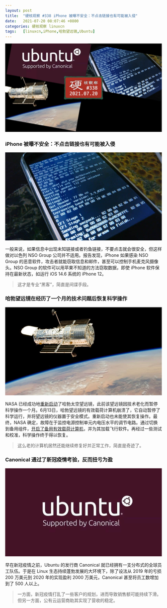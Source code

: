 ```yaml
---
layout: post
title:	"硬核观察 #338 iPhone 被曝不安全：不点击链接也有可能被入侵"
date:	2021-07-20 08:07:46 +0800 
categories:	硬核观察 linuxcn 
tags:	[linuxcn,iPhone,哈勃望远镜,Ubuntu]
---
```



![](/Asserts/Images/album/202107/20/080627r97w5vw0gz1a3g9b.jpg)


### iPhone 被曝不安全：不点击链接也有可能被入侵


![](/Asserts/Images/album/202107/20/080641gpgc96y3qa6cl5z9.jpg)


一般来说，如果信息中出现未知链接或者钓鱼链接，不要点击就会很安全，但这样做对以色列 NSO Group 公司并不适用。报告发现，iPhone 如果感染 NSO Group 的恶意软件，攻击者就能窃取信息和邮件，甚至可以控制手机麦克风摄像头。NSO Group 的软件可以用苹果不知道的方法窃取数据，即使 iPhone 软件保持在最新状态，如运行 iOS 14.6 系统的 iPhone 12。



> 
> 这才是专业“黑客”，简直是间谍手段。
> 
> 
> 


### 哈勃望远镜在经历了一个月的技术问题后恢复科学操作


![](/Asserts/Images/album/202107/20/080657v3t76iahvti75l3i.jpg)


NASA 已经成功地[重新启动](https://www.nasa.gov/feature/goddard/2021/operations-underway-to-restore-payload-computer-on-nasas-hubble-space-telescope)了哈勃太空望远镜，此前该望远镜因技术老化而暂停科学操作一个月。6月13日，哈勃望远镜的有效载荷计算机崩溃了，它自动暂停了科学运行，并将望远镜的仪器置于安全模式。重新启动也未能使其恢复操作。最终，NASA 确定，故障在于监控电源控制单元内电压水平的调节电路。通过切换到备用组件，[开启了备用有效载荷计算机](https://www.zdnet.com/article/nasa-has-just-fixed-the-mysterious-computer-problem-with-its-famous-space-telescope/)，并为其加载飞行软件。再经过一些测试和校准，科学操作终于得以恢复。



> 
> 这么老的计算机居然还能继续修复好并正常工作，简直是奇迹了。
> 
> 
> 


### Canonical 通过了新冠疫情考验，反而扭亏为盈


![](/Asserts/Images/album/202107/20/080730dbhy30oy0bkyhmyo.jpg)


早在新冠疫情之前，Ubuntu 的发行商 Canonical 就已经拥有一支分布式的全球员工队伍。于是在 Linux 生态持续蓬勃发展的大环境下，除了设法从 2019 年的亏损 200 万美元到 2020 年的实现盈利 2000 万美元，Canonical 甚至将员工数增加到了 500 人以上。



> 
> 一方面，新冠疫情打乱了一些客户的规划，进而导致销售额可能持续下滑。但另一方面，公有云运营商助其实现了营收的稳定。
> 
> 
>
